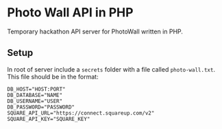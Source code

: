 # Photo Wall API in PHP

Temporary hackathon API server for PhotoWall written in PHP.

## Setup

In root of server include a `secrets` folder with a file called `photo-wall.txt`. This file should be in the format:

```
DB_HOST="HOST:PORT"
DB_DATABASE="NAME"
DB_USERNAME="USER"
DB_PASSWORD="PASSWORD"
SQUARE_API_URL="https://connect.squareup.com/v2"
SQUARE_API_KEY="SQUARE_KEY"
```